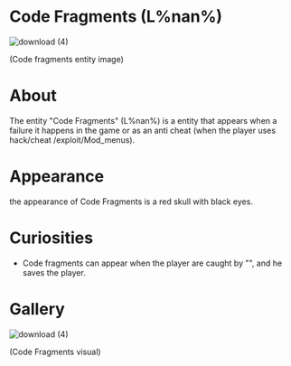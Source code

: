 # Code Fragments (L%nan%)
![download (4)](https://github.com/Redstel/Lunar-rooms-wiki/assets/168801295/d3aa86e3-d053-4b4d-a33f-4d98748d78aa) 

 (Code fragments entity image)

# About
The entity "Code Fragments" (L%nan%) is a entity
that appears when a failure it happens in the game
or as an anti cheat (when the player uses hack/cheat
/exploit/Mod_menus).

# Appearance
the appearance of Code Fragments is a red skull
with black eyes.

# Curiosities
- Code fragments can appear when the player are caught
 by "", and he saves the player.

# Gallery
![download (4)](https://github.com/Redstel/Lunar-rooms-wiki/assets/168801295/a06ac8a7-122e-4cb4-8637-1cd6f1e806a9)

(Code Fragments visual)


